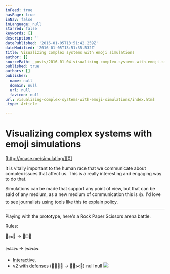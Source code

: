 ```yaml
---
inFeed: true
hasPage: true
inNav: false
inLanguage: null
starred: false
keywords: []
description: ''
datePublished: '2016-01-05T13:51:42.259Z'
dateModified: '2016-01-05T13:51:35.532Z'
title: Visualizing complex systems with emoji simulations
author: []
sourcePath: _posts/2016-01-04-visualizing-complex-systems-with-emoji-simulations.md
published: true
authors: []
publisher:
  name: null
  domain: null
  url: null
  favicon: null
url: visualizing-complex-systems-with-emoji-simulations/index.html
_type: Article

---
```

# Visualizing complex systems with emoji simulations

[http://ncase.me/simulating/][0]

It is vitally important to the human race that we communicate about complex issues that affect us. This is a really interesting and engaging way to do that.

Simulations can be made that support any point of view, but that can be said of any medium, as a new medium of communication this is 👍. I'd love to see journalists using tools like this to explain policy.

---

Playing with the prototype, here's a Rock Paper Scissors arena battle. 

Rules:

💎✂️💎 → 💎◻️💎

✂️◻️✂️ → ✂️✂️✂️

* [Interactive.][1]
* [v2 with defenses][2] (💎💎💎📃 → 💎💎✂️📃)[][2]
null
null
![](https://the-grid-user-content.s3-us-west-2.amazonaws.com/41a8d236-571f-488c-a811-d69086cc9ca7.gif)

[0]: http://ncase.me/simulating/
[1]: http://ncase.me/emoji-prototype/?remote=-K7DdEsM-uQ-DCQLIJxG
[2]: http://ncase.me/emoji-prototype/?remote=-K7H1ht44GLa5hw7Cj7s